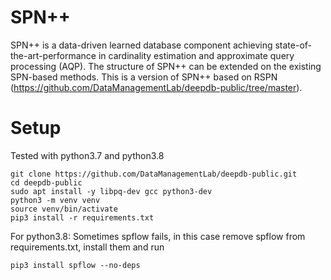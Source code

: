 # SPN++

SPN++ is a data-driven learned database component achieving state-of-the-art-performance in cardinality estimation and 
approximate query processing (AQP). The structure of SPN++ can be extended on the existing SPN-based methods. This is a version of SPN++ based on RSPN (https://github.com/DataManagementLab/deepdb-public/tree/master).


# Setup
Tested with python3.7 and python3.8
```
git clone https://github.com/DataManagementLab/deepdb-public.git
cd deepdb-public
sudo apt install -y libpq-dev gcc python3-dev
python3 -m venv venv
source venv/bin/activate
pip3 install -r requirements.txt
```

For python3.8: Sometimes spflow fails, in this case remove spflow from requirements.txt, install them and run
```
pip3 install spflow --no-deps
```
